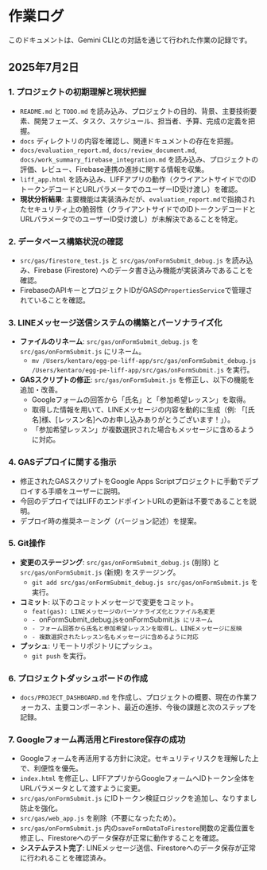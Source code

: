 # 作業ログ

このドキュメントは、Gemini CLIとの対話を通じて行われた作業の記録です。

## 2025年7月2日

### 1. プロジェクトの初期理解と現状把握
- `README.md` と `TODO.md` を読み込み、プロジェクトの目的、背景、主要技術要素、開発フェーズ、タスク、スケジュール、担当者、予算、完成の定義を把握。
- `docs` ディレクトリの内容を確認し、関連ドキュメントの存在を把握。
- `docs/evaluation_report.md`, `docs/review_document.md`, `docs/work_summary_firebase_integration.md` を読み込み、プロジェクトの評価、レビュー、Firebase連携の進捗に関する情報を収集。
- `liff_app.html` を読み込み、LIFFアプリの動作（クライアントサイドでのIDトークンデコードとURLパラメータでのユーザーID受け渡し）を確認。
- **現状分析結果**: 主要機能は実装済みだが、`evaluation_report.md`で指摘されたセキュリティ上の脆弱性（クライアントサイドでのIDトークンデコードとURLパラメータでのユーザーID受け渡し）が未解決であることを特定。

### 2. データベース構築状況の確認
- `src/gas/firestore_test.js` と `src/gas/onFormSubmit_debug.js` を読み込み、Firebase (Firestore) へのデータ書き込み機能が実装済みであることを確認。
- FirebaseのAPIキーとプロジェクトIDがGASの`PropertiesService`で管理されていることを確認。

### 3. LINEメッセージ送信システムの構築とパーソナライズ化
- **ファイルのリネーム**: `src/gas/onFormSubmit_debug.js` を `src/gas/onFormSubmit.js` にリネーム。
  - `mv /Users/kentaro/egg-pe-liff-app/src/gas/onFormSubmit_debug.js /Users/kentaro/egg-pe-liff-app/src/gas/onFormSubmit.js` を実行。
- **GASスクリプトの修正**: `src/gas/onFormSubmit.js` を修正し、以下の機能を追加・改善。
  - Googleフォームの回答から「氏名」と「参加希望レッスン」を取得。
  - 取得した情報を用いて、LINEメッセージの内容を動的に生成（例: 「[氏名]様、[レッスン名]へのお申し込みありがとうございます！」）。
  - 「参加希望レッスン」が複数選択された場合もメッセージに含めるように対応。

### 4. GASデプロイに関する指示
- 修正されたGASスクリプトをGoogle Apps Scriptプロジェクトに手動でデプロイする手順をユーザーに説明。
- 今回のデプロイではLIFFのエンドポイントURLの更新は不要であることを説明。
- デプロイ時の推奨ネーミング（バージョン記述）を提案。

### 5. Git操作
- **変更のステージング**: `src/gas/onFormSubmit_debug.js` (削除) と `src/gas/onFormSubmit.js` (新規) をステージング。
  - `git add src/gas/onFormSubmit_debug.js src/gas/onFormSubmit.js` を実行。
- **コミット**: 以下のコミットメッセージで変更をコミット。
  - `feat(gas): LINEメッセージのパーソナライズ化とファイル名変更`
  - `- `onFormSubmit_debug.js` を `onFormSubmit.js` にリネーム`
  - `- フォーム回答から氏名と参加希望レッスンを取得し、LINEメッセージに反映`
  - `- 複数選択されたレッスン名もメッセージに含めるように対応`
- **プッシュ**: リモートリポジトリにプッシュ。
  - `git push` を実行。

### 6. プロジェクトダッシュボードの作成
- `docs/PROJECT_DASHBOARD.md` を作成し、プロジェクトの概要、現在の作業フォーカス、主要コンポーネント、最近の進捗、今後の課題と次のステップを記録。

### 7. Googleフォーム再活用とFirestore保存の成功
- Googleフォームを再活用する方針に決定。セキュリティリスクを理解した上で、利便性を優先。
- `index.html` を修正し、LIFFアプリからGoogleフォームへIDトークン全体をURLパラメータとして渡すように変更。
- `src/gas/onFormSubmit.js` にIDトークン検証ロジックを追加し、なりすまし防止を強化。
- `src/gas/web_app.js` を削除（不要になったため）。
- `src/gas/onFormSubmit.js` 内の`saveFormDataToFirestore`関数の定義位置を修正し、Firestoreへのデータ保存が正常に動作することを確認。
- **システムテスト完了**: LINEメッセージ送信、Firestoreへのデータ保存が正常に行われることを確認済み。